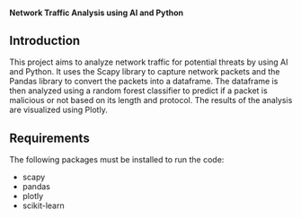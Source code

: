 #### Network Traffic Analysis using AI and Python
## Introduction
This project aims to analyze network traffic for potential threats by using AI and Python. It uses the Scapy library to capture network packets and the Pandas library to convert the packets into a dataframe. The dataframe is then analyzed using a random forest classifier to predict if a packet is malicious or not based on its length and protocol. The results of the analysis are visualized using Plotly.

## Requirements
The following packages must be installed to run the code:

- scapy
- pandas
- plotly
- scikit-learn